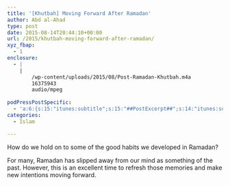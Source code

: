 ```yaml
---
title: '[Khutbah] Moving Forward After Ramadan'
author: Abd al-Ahad
type: post
date: 2015-08-14T20:44:10+00:00
url: /2015/khutbah-moving-forward-after-ramadan/
xyz_fbap:
  - 1
enclosure:
  - |
    |
        /wp-content/uploads/2015/08/Post-Ramadan-Khutbah.m4a
        16375943
        audio/mpeg
        
podPressPostSpecific:
  - 'a:6:{s:15:"itunes:subtitle";s:15:"##PostExcerpt##";s:14:"itunes:summary";s:15:"##PostExcerpt##";s:15:"itunes:keywords";s:17:"##WordPressCats##";s:13:"itunes:author";s:10:"##Global##";s:15:"itunes:explicit";s:2:"No";s:12:"itunes:block";s:2:"No";}'
categories:
  - Islam

---
```

How do we hold on to some of the good habits we developed in Ramadan?

For many, Ramadan has slipped away from our mind as something of the past. However, this is an excellent time to refresh those memories and make new intentions moving forward.

<!--[if lt IE 9]><![endif]--><audio class="wp-audio-shortcode" id="audio-2252-1" preload="none" style="width: 100%; visibility: hidden;" controls="controls"><source type="audio/mpeg" src="/wp-content/uploads/2015/08/Post-Ramadan-Khutbah.m4a?_=1" />

</wp-content/uploads/2015/08/Post-Ramadan-Khutbah.m4a></audio>